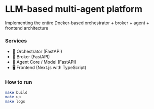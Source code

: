 # LLM-based multi-agent platform

Implementing the entire Docker-based orchestrator + broker + agent + frontend architecture

### Services
- 🧠 Orchestrator (FastAPI)
- 🧭 Broker (FastAPI)
- 🤖 Agent Core / Model (FastAPI)
- 🖥️ Frontend (Next.js with TypeScript)

### How to run
```bash
make build
make up
make logs
```
